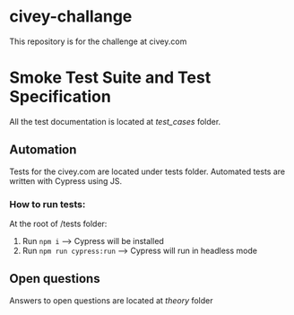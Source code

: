 # civey-challange
This repository is for the challenge at civey.com

# Smoke Test Suite and Test Specification
All the test documentation is located at *test_cases* folder.

## Automation
Tests for the civey.com are located under tests folder. Automated tests are written with Cypress using JS.

### How to run tests:
At the root of /tests folder:
1. Run `npm i` --> Cypress will be installed
2. Run `npm run cypress:run` --> Cypress will run in headless mode


## Open questions
Answers to open questions are located at *theory* folder
